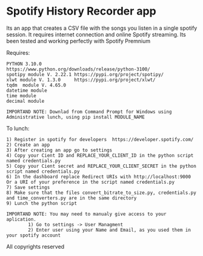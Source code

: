 # Spotify History Recorder app
 Its an app that creates a CSV file with the songs you listen in a single spotify session. It requires internet connection and online Spotify streaming. Its been tested and working perfectly with Spotify Premnium

Requires:

	PYTHON 3.10.0  		 	 https://www.python.org/downloads/release/python-3100/
	spotipy module V. 2.22.1 https://pypi.org/project/spotipy/
	xlwt module V. 1.3.0	 https://pypi.org/project/xlwt/
	tqdm  module V. 4.65.0
	datetime module
	time module
	decimal module
	
	IMPORTAND NOTE: Downlad from Command Prompt for Windows using Administrative lunch, using pip install MODULE_NAME

To lunch:  

	1) Register in spotify for developers  https://developer.spotify.com/
	2) Create an app
	3) After creating an app go to settings  
	4) Copy your Cient ID and REPLACE_YOUR_CLIENT_ID in the python script named credentials.py
	5) Copy your Cient secret and REPLACE_YOUR_CLIENT_SECRET in the python script named credentials.py
	6) In the dashboard replace Redirect URIs with http://localhost:9000 Or a URI of your preference in the script named credentials.py
	7) Save settings
	8) Make sure that the files convert_bitrate_to_size.py, credentials.py and time_converters.py are in the same directory
	9) Lunch the python script

	IMPORTAND NOTE: You may need to manualy give access to your aplication.
			1) Go to settings -> User Managment
			2) Enter user using your Name and Email, as you used them in your spotify account


All copyrights reserved
